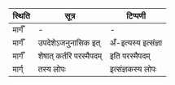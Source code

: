 | स्थिति | सूत्र | टिप्पणी |
| ----- | ------- | ------ |
| मार्गँ | - | - |
| मार्गँ | उपदेशेऽजनुनासिक इत् | अँ-इत्यस्य इत्संज्ञा |
| मार्गँ | शेषात् कर्तरि परस्मैपदम् | इति परस्मैपदम् |
| मार्ग् | तस्य लोपः | इत्संज्ञकस्य लोपः |
